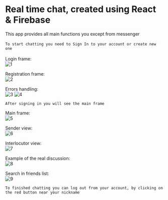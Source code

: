 # Real time chat, created using React & Firebase

This app provides all main functions you except from messenger
<br>
<br>
`To start chatting you need to Sign In to your account or create new one`
<br>
<br>
Login frame:<br>
![1](https://user-images.githubusercontent.com/75016013/183242764-00d828b1-5a46-46eb-8f18-c934f6b0f9c6.png)

Registration frame:<br>
![2](https://user-images.githubusercontent.com/75016013/183243226-aa72ae63-1b37-4dca-8abf-5672779a5ea3.png)

Errors handling:<br>
![3](https://user-images.githubusercontent.com/75016013/183243237-db6b6951-e54d-4d2e-912b-d25a527a5b0c.png)
![4](https://user-images.githubusercontent.com/75016013/183243238-f728cc34-ff46-40ea-88b1-2d65f975ec4f.png)

`After signing in you will see the main frame`

Main frame:<br>
![5](https://user-images.githubusercontent.com/75016013/183243290-8608dd45-074c-4974-945f-3a5761d6ae83.png)

Sender view:<br>
![6](https://user-images.githubusercontent.com/75016013/183243298-20256793-ac8c-4c25-8c6b-aa967b1804d2.png)

Interlocutor view:<br>
![7](https://user-images.githubusercontent.com/75016013/183243312-85295b05-745a-4679-be96-d8b48207c8a0.png)

Example of the real discussion:<br>
![8](https://user-images.githubusercontent.com/75016013/183243338-998c2e2b-0732-4a49-a969-e001a2b0ae59.png)

Search in friends list:<br>
![9](https://user-images.githubusercontent.com/75016013/183243359-0de13bd2-9e36-4ea4-bac8-db973f9a0e4a.png)


`To finished chatting you can log out from your account, by clicking on the red button near your nickname`
